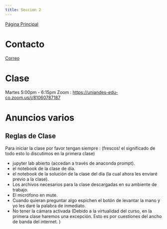 ```yaml
---
title: Seccion 2
---
```

[Página Principal](./README.md)

# Contacto
[Correo](mailto:js.moreno11@uniandes.edu.co)

# Clase
Martes 5:00pm - 6:15pm 
Zoom : https://uniandes-edu-co.zoom.us/j/81060787187 

# Anuncios varios
## Reglas de Clase

Para iniciar la clase por favor tengan siempre : (frescos! el significado de todo esto lo discutimos en la primera clase)
- jupyter lab abierto (accedan a través de anaconda prompt).
- el notebook de la clase de día.
- el notebook de la solución de la clase del día (la cual ahora les enviaré previo a la clase).
- Los archivos necesarios para la clase descargadas en su ambiente de trabajo. 
- El micrófono en mute.
- Cuando quieran preguntar algo espichen el botón de levantar la mano y yo les daré la palabra de inmediato.                  
- No tener la cámara activada (Debido a la virtualidad del curso, en la primera clase haremos una excepción. Esto es por cuestiones del ancho de banda del internet. )
